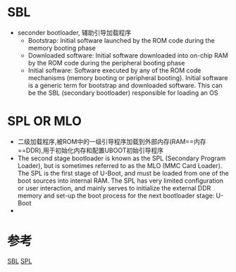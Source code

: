 # SBL
    
- seconder bootloader, 辅助引导加载程序
  - Bootstrap: Initial software launched by the ROM code during the memory booting phase
  - Downloaded software: Initial software downloaded into on-chip RAM by the ROM code during the peripheral booting phase
  - Initial software: Software executed by any of the ROM code mechanisms (memory booting or peripheral booting). Initial software is a generic term for bootstrap and downloaded software. This can be the SBL (secondary bootloader) responsible for loading an OS

# SPL OR MLO
- 二级加载程序,被ROM中的一级引导程序加载到外部内存(RAM==内存==DDR),用于初始化内存和配置UBOOT初始引导程序  
- The second stage bootloader is known as the SPL (Secondary Program Loader), but is sometimes referred to as the MLO (MMC Card Loader). The SPL is the first stage of U-Boot, and must be loaded from one of the boot sources into internal RAM. The SPL has very limited configuration or user interaction, and mainly serves to initialize the external DDR memory and set-up the boot process for the next bootloader stage: U-Boot
- 

# 参考
[SBL](https://software-dl.ti.com/jacinto7/esd/processor-sdk-rtos-jacinto7/07_00_00_11/exports/docs/pdk_jacinto_07_00_00/docs/userguide/boot/boot.html)
[SPL](https://software-dl.ti.com/jacinto7/esd/processor-sdk-linux-jacinto7/07_01_00_10/exports/docs/linux/Foundational_Components_U-Boot.html#general-information)
